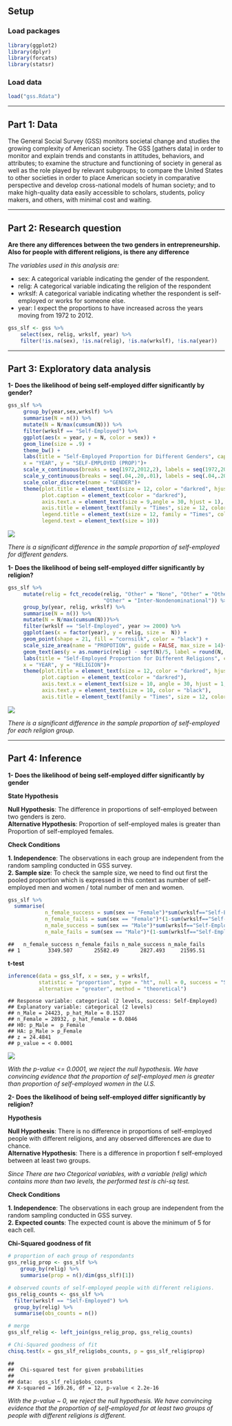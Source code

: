 Setup
-----

### Load packages

``` r
library(ggplot2)
library(dplyr)
library(forcats)
library(statsr)
```

### Load data

``` r
load("gss.Rdata")
```

------------------------------------------------------------------------

Part 1: Data
------------

The General Social Survey (GSS) monitors societal change and studies the growing complexity of American society. The GSS \[gathers data\] in order to monitor and explain trends and constants in attitudes, behaviors, and attributes; to examine the structure and functioning of society in general as well as the role played by relevant subgroups; to compare the United States to other societies in order to place American society in comparative perspective and develop cross-national models of human society; and to make high-quality data easily accessible to scholars, students, policy makers, and others, with minimal cost and waiting.


------------------------------------------------------------------------

Part 2: Research question
-------------------------

**Are there any differences between the two genders in entrepreneurship. Also for people with different religions, is there any difference**

*The variables used in this analysis are:*

-   sex: A categorical variable indicating the gender of the respondent.
-   relig: A categorical variable indicating the religion of the respondent
-   wrkslf: A categorical variable indicating whether the respondent is self-employed or works for someone else.
-   year: I expect the proportions to have increased across the years moving from 1972 to 2012.

``` r
gss_slf <- gss %>%
    select(sex, relig, wrkslf, year) %>%
    filter(!is.na(sex), !is.na(relig), !is.na(wrkslf), !is.na(year))
```

------------------------------------------------------------------------

Part 3: Exploratory data analysis
---------------------------------

**1- Does the likelihood of being self-employed differ significantly by gender?**

``` r
gss_slf %>%
     group_by(year,sex,wrkslf) %>%
     summarise(N = n()) %>% 
     mutate(N = N/max(cumsum(N))) %>%
     filter(wrkslf == "Self-Employed") %>%
     ggplot(aes(x = year, y = N, color = sex)) + 
     geom_line(size = .9) + 
     theme_bw() + 
     labs(title = "Self-Employed Proportion for Different Genders", caption = "Data Source: gss.norc.org",
     x = "YEAR", y = "SELF-EMPLOYED (PROP)")+
     scale_x_continuous(breaks = seq(1972,2012,2), labels = seq(1972,2012,2)) +
     scale_y_continuous(breaks = seq(.04,.20,.01), labels = seq(.04,.20,.01)) +
     scale_color_discrete(name = "GENDER")+
     theme(plot.title = element_text(size = 12, color = "darkred", hjust = .5),
           plot.caption = element_text(color = "darkred"),
           axis.text.x = element_text(size = 9,angle = 30, hjust = 1), 
           axis.title = element_text(family = "Times", size = 12, color = "darkblue"),
           legend.title = element_text(size = 12, family = "Times", color = "darkblue"), 
           legend.text = element_text(size = 10))
```

![](figs/unnamed-chunk-2-1.png)

*There is a significant difference in the sample proportion of self-employed for different genders.*

**1- Does the likelihood of being self-employed differ significantly by religion?**

``` r
gss_slf %>%
     mutate(relig = fct_recode(relig, "Other" = "None", "Other" = "Other Eastern", 
                               "Other" = "Inter-Nondenominational")) %>%
     group_by(year, relig, wrkslf) %>%
     summarise(N = n()) %>% 
     mutate(N = N/max(cumsum(N)))%>%
     filter(wrkslf == "Self-Employed", year >= 2000) %>%
     ggplot(aes(x = factor(year), y = relig, size =  N)) +
     geom_point(shape = 21, fill = "cornsilk", color = "black") + 
     scale_size_area(name = "PROPOTION", guide = FALSE, max_size = 14)+
     geom_text(aes(y = as.numeric(relig) - sqrt(N)/5, label = round(N, 2)), color = "grey60", size = 4, vjust = 2)+
     labs(title = "Self-Employed Proportion for Different Religions", caption = "Data Source: gss.norc.org",
     x = "YEAR", y = "RELIGION")+
     theme(plot.title = element_text(size = 12, color = "darkred", hjust = .5),
           plot.caption = element_text(color = "darkred"),
           axis.text.x = element_text(size = 10, angle = 30, hjust = 1, color = "black"), 
           axis.text.y = element_text(size = 10, color = "black"),
           axis.title = element_text(family = "Times", size = 12, color = "darkred"))
```

![](figs/unnamed-chunk-3-1.png)

*There is a significant difference in the sample proportion of self-employed for each religion group.*

------------------------------------------------------------------------

Part 4: Inference
-----------------

**1- Does the likelihood of being self-employed differ significantly by gender**

**State Hypothesis**

**Null Hypothesis**: The difference in proportions of self-employed between two genders is zero.    
**Alternative Hypothesis**: Proportion of self-employed males is greater than Proportion of self-employed females.

**Check Conditions**

**1. Independence**: The observations in each group are independent from the random sampling conducted in GSS survey.   
**2. Sample size**: To check the sample size, we need to find out first the pooled proportion which is expressed in this context as number of self-employed men and women / total number of men and women.

``` r
gss_slf %>%
  summarise(
            n_female_success = sum(sex == "Female")*sum(wrkslf=="Self-Employed")/n(),
            n_female_fails = sum(sex == "Female")*(1-sum(wrkslf=="Self-Employed")/n()),
            n_male_success = sum(sex == "Male")*sum(wrkslf=="Self-Employed")/n(),
            n_male_fails = sum(sex == "Male")*(1-sum(wrkslf=="Self-Employed")/n()))
```

    ##   n_female_success n_female_fails n_male_success n_male_fails
    ## 1         3349.507       25582.49       2827.493     21595.51

**t-test**

``` r
inference(data = gss_slf, x = sex, y = wrkslf,
          statistic = "proportion", type = "ht", null = 0, success = "Self-Employed", 
          alternative = "greater", method = "theoretical")
```

    ## Response variable: categorical (2 levels, success: Self-Employed)
    ## Explanatory variable: categorical (2 levels) 
    ## n_Male = 24423, p_hat_Male = 0.1527
    ## n_Female = 28932, p_hat_Female = 0.0846
    ## H0: p_Male =  p_Female
    ## HA: p_Male > p_Female
    ## z = 24.4841
    ## p_value = < 0.0001

![](figs/unnamed-chunk-5-1.png)

*With the p-value &lt;= 0.0001, we reject the null hypothesis. We have convincing evidence that the proportion of self-employed men is greater than proportion of self-employed women in the U.S.*

**2- Does the likelihood of being self-employed differ significantly by religion?**

**Hypothesis**

**Null Hypothesis**: There is no difference in proportions of self-employed people with different religions, and any observed differences are due to chance.      
**Alternative Hypothesis**: There is a difference in proportion f self-employed between at least two groups.

*Since There are two Ctegorical variables, with a variable (relig) which contains more than two levels, 
the performed test is chi-sq test.*     

**Check Conditions**

**1. Independence**: The observations in each group are independent from the random sampling conducted in GSS survey.    
**2. Expected counts**: The expected count is above the minimum of 5 for each cell.

**Chi-Squared goodness of fit**

``` r
# proportion of each group of respondants
gss_relig_prop <- gss_slf %>%
    group_by(relig) %>%
    summarise(prop = n()/dim(gss_slf)[1]) 

# observed counts of self-employed people with different religions.
gss_relig_counts <- gss_slf %>% 
  filter(wrkslf == "Self-Employed") %>%
  group_by(relig) %>%
  summarise(obs_counts = n())

# merge 
gss_slf_relig <- left_join(gss_relig_prop, gss_relig_counts)

# Chi-Squared goodness of fit
chisq.test(x = gss_slf_relig$obs_counts, p = gss_slf_relig$prop)
```

    ## 
    ##  Chi-squared test for given probabilities
    ## 
    ## data:  gss_slf_relig$obs_counts
    ## X-squared = 169.26, df = 12, p-value < 2.2e-16

*With the p-value ~ 0, we reject the null hypothesis. We have convincing evidence that the proportion of self-employed for at least two groups of people with different religions is different.*
